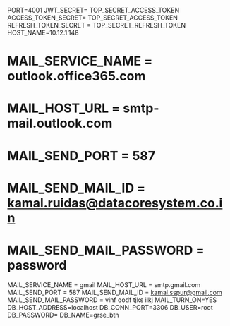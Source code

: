 PORT=4001
JWT_SECRET= TOP_SECRET_ACCESS_TOKEN
ACCESS_TOKEN_SECRET= TOP_SECRET_ACCESS_TOKEN
REFRESH_TOKEN_SECRET = TOP_SECRET_REFRESH_TOKEN
HOST_NAME=10.12.1.148
# MAIL_SERVICE_NAME = outlook.office365.com
# MAIL_HOST_URL = smtp-mail.outlook.com
# MAIL_SEND_PORT = 587
# MAIL_SEND_MAIL_ID = kamal.ruidas@datacoresystem.co.in
# MAIL_SEND_MAIL_PASSWORD = password
MAIL_SERVICE_NAME = gmail
MAIL_HOST_URL = smtp.gmail.com
MAIL_SEND_PORT = 587
MAIL_SEND_MAIL_ID = kamal.sspur@gmail.com
MAIL_SEND_MAIL_PASSWORD = vinf qodf tjks ilkj
MAIL_TURN_ON=YES
DB_HOST_ADDRESS=localhost
DB_CONN_PORT=3306
DB_USER=root
DB_PASSWORD=
DB_NAME=grse_btn